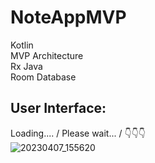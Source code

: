 # NoteAppMVP 
Kotlin \
MVP Architecture \
Rx Java \
Room Database 

## User Interface: 
Loading.... /
Please wait... /
👇👇👇 \
![20230407_155620](https://user-images.githubusercontent.com/85625209/230602204-b61c3c77-c8ba-408b-829f-2a1ab582fd10.gif)
